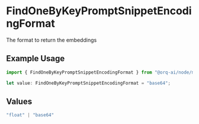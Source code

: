 # FindOneByKeyPromptSnippetEncodingFormat

The format to return the embeddings

## Example Usage

```typescript
import { FindOneByKeyPromptSnippetEncodingFormat } from "@orq-ai/node/models/operations";

let value: FindOneByKeyPromptSnippetEncodingFormat = "base64";
```

## Values

```typescript
"float" | "base64"
```